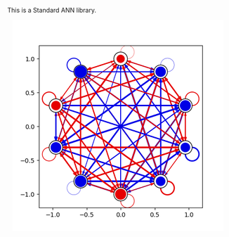 This is a Standard ANN library.

<!-- ![Test Image 1](standard_ANN.csv.png) -->

<p align="center">
  <img src="standard_ANN.csv.png" />
</p>
